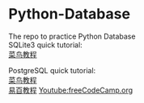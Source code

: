 # Python-Database
The repo to practice Python Database  
SQLite3 quick tutorial:  
[菜鸟教程](https://www.runoob.com/sqlite/sqlite-tutorial.html)  
  
PostgreSQL quick tutorial:  
[菜鸟教程](https://www.runoob.com/postgresql/postgresql-tutorial.html)  
[易百教程](https://www.yiibai.com/postgresql)
[Youtube:freeCodeCamp.org](https://www.youtube.com/watch?v=qw--VYLpxG4)